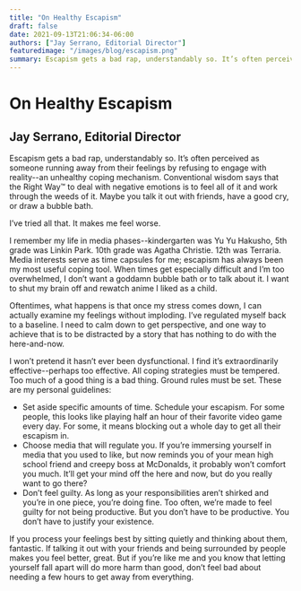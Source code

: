 ```yaml
---
title: "On Healthy Escapism"
draft: false
date: 2021-09-13T21:06:34-06:00
authors: ["Jay Serrano, Editorial Director"]
featuredimage: "/images/blog/escapism.png"
summary: Escapism gets a bad rap, understandably so. It’s often perceived as someone running away from their feelings by refusing to engage with reality--an unhealthy coping mechanism. Conventional wisdom says that the Right Way™ to deal with negative emotions is to feel all of it and work through the weeds of it. Maybe you talk it out with friends, have a good cry, or draw a bubble bath. I’ve tried all that. It makes me feel worse. 
---
```


# On Healthy Escapism

## Jay Serrano, Editorial Director

 Escapism gets a bad rap, understandably so. It’s often perceived as someone running away from their feelings by refusing to engage with reality--an unhealthy coping mechanism. Conventional wisdom says that the Right Way™ to deal with negative emotions is to feel all of it and work through the weeds of it. Maybe you talk it out with friends, have a good cry, or draw a bubble bath.

I’ve tried all that. It makes me feel worse. 

I remember my life in media phases--kindergarten was Yu Yu Hakusho, 5th grade was Linkin Park. 10th grade was Agatha Christie. 12th was Terraria. Media interests serve as time capsules for me; escapism has always been my most useful coping tool. When times get especially difficult and I’m too overwhelmed, I don’t want a goddamn bubble bath or to talk about it. I want to shut my brain off and rewatch anime I liked as a child. 

 Oftentimes, what happens is that once my stress comes down, I can actually examine my feelings without imploding. I’ve regulated myself back to a baseline. I need to calm down to get perspective, and one way to achieve that is to be distracted by a story that has nothing to do with the here-and-now. 

 I won’t pretend it hasn’t ever been dysfunctional. I find it’s extraordinarily effective--perhaps too effective. All coping strategies must be tempered. Too much of a good thing is a bad thing. Ground rules must be set. These are my personal guidelines:
 
 - Set aside specific amounts of time. Schedule your escapism. For some people, this looks like playing half an hour of their favorite video game every day. For some, it means blocking out a whole day to get all their escapism in.
 - Choose media that will regulate you. If you’re immersing yourself in media that you used to like, but now reminds you of your mean high school friend and creepy boss at McDonalds, it probably won’t comfort you much. It’ll get your mind off the here and now, but do you really want to go there?
- Don’t feel guilty. As long as your responsibilities aren’t shirked and you’re in one piece, you’re doing fine. Too often, we’re made to feel guilty for not being productive. But you don’t have to be productive. You don’t have to  justify your existence. 

If you process your feelings best by sitting quietly and thinking about them, fantastic. If talking it out with your friends and being surrounded by people makes you feel better, great. But if you’re like me and you know that letting yourself fall apart will do more harm than good, don’t feel bad about needing a few hours to get away from everything.